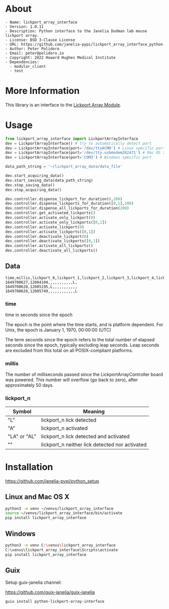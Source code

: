 <!-- README.me is generated automatically from .single-source-of-truth.org
    File edits may be overwritten! -->


# About

```text
- Name: lickport_array_interface
- Version: 1.0.11
- Description: Python interface to the Janelia Dudman lab mouse lickport array.
- License: BSD 3-Clause License
- URL: https://github.com/janelia-pypi/lickport_array_interface_python
- Author: Peter Polidoro
- Email: peter@polidoro.io
- Copyright: 2022 Howard Hughes Medical Institute
- Dependencies:
  - modular_client
  - test
```


# More Information

This library is an interface to the [Lickport Array Module](https://github.com/janelia-kicad/lickport_array_module).


# Usage

```python
from lickport_array_interface import LickportArrayInterface
dev = LickportArrayInterface() # Try to automatically detect port
dev = LickportArrayInterface(port='/dev/ttyACM0') # Linux specific port
dev = LickportArrayInterface(port='/dev/tty.usbmodem262471') # Mac OS X specific port
dev = LickportArrayInterface(port='COM3') # Windows specific port

data_path_string = '~/lickport_array_data/data_file'

dev.start_acquiring_data()
dev.start_saving_data(data_path_string)
dev.stop_saving_data()
dev.stop_acquiring_data()

dev.controller.dispense_lickport_for_duration(0,200)
dev.controller.dispense_lickports_for_duration([0,1],200)
dev.controller.dispense_all_lickports_for_duration(200)
dev.controller.get_activated_lickports()
dev.controller.activate_only_lickport(0)
dev.controller.activate_only_lickports([0,1])
dev.controller.activate_lickport(0)
dev.controller.activate_lickports([0,1])
dev.controller.deactivate_lickport(0)
dev.controller.deactivate_lickports([0,1])
dev.controller.activate_all_lickports()
dev.controller.deactivate_all_lickports()
```


## Data

    time,millis,lickport_0,lickport_1,lickport_2,lickport_3,lickport_4,lickport_5,lickport_6,lickport_7,lickport_8,lickport_9,lickport_10,lickport_11
    1649700627,12084104,,,,,,,,,,,L,
    1649700628,12085195,L,,,,,,,,,,,
    1649700628,12085749,,,,,,,,,,,,L


### time

time in seconds since the epoch

The epoch is the point where the time starts, and is platform dependent. For Unix, the epoch is January 1, 1970, 00:00:00 (UTC)

The term seconds since the epoch refers to the total number of elapsed seconds since the epoch, typically excluding leap seconds. Leap seconds are excluded from this total on all POSIX-compliant platforms.


### millis

The number of milliseconds passed since the LickportArrayController board was powered. This number will overflow (go back to zero), after approximately 50 days.


### lickport\_n

| Symbol       | Meaning                                         |
|------------ |----------------------------------------------- |
| "L"          | lickport\_n lick detected                       |
| "A"          | lickport\_n activated                           |
| "LA" or "AL" | lickport\_n lick detected and activated         |
| ""           | lickport\_n neither lick detected nor activated |


# Installation

<https://github.com/janelia-pypi/python_setup>


## Linux and Mac OS X

```sh
python3 -m venv ~/venvs/lickport_array_interface
source ~/venvs/lickport_array_interface/bin/activate
pip install lickport_array_interface
```


## Windows

```sh
python3 -m venv C:\venvs\lickport_array_interface
C:\venvs\lickport_array_interface\Scripts\activate
pip install lickport_array_interface
```


## Guix

Setup guix-janelia channel:

<https://github.com/guix-janelia/guix-janelia>

```sh
guix install python-lickport-array-interface
```
